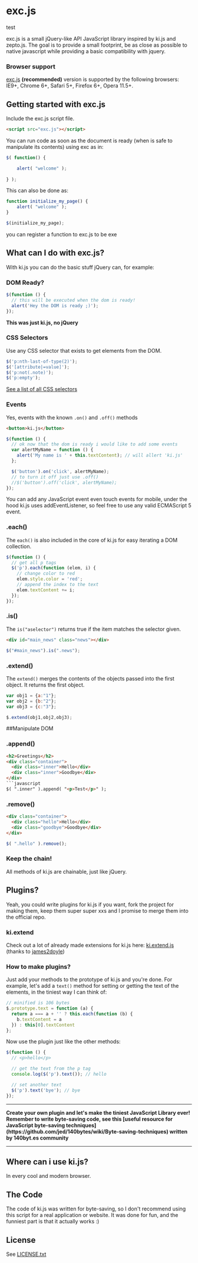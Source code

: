 # exc.js
test

exc.js is a small jQuery-like API JavaScript library inspired by ki.js and zepto.js. The goal is to provide a small footprint, be as close as possible to native javascript while providing a basic compatibility with jquery.

### Browser support

[exc.js](https://github.com/dciccale/ki.js/blob/master/ki.js) **(recommended)** version is supported by the following browsers: IE9+, Chrome 6+, Safari 5+, Firefox 6+, Opera 11.5+.


## Getting started with exc.js

Include the exc.js script file.

```html
<script src="exc.js"></script>
```

You can run code as soon as the document is ready (when is safe to manipulate its contents) using exc as in:
```javascript
$( function() {

    alert( "welcome" );
 
} );
```

This can also be done as:
```javascript
function initialize_my_page() {
    alert( "welcome" );
}

$(initialize_my_page);
```


you can register a function to exc.js to be exe


## What can I do with exc.js?

With ki.js you can do the basic stuff jQuery can, for example:

### DOM Ready?

```javascript
$(function () {
  // this will be executed when the dom is ready!
  alert('Hey the DOM is ready ;)');
});
```
**This was just ki.js, no jQuery**

### CSS Selectors
Use any CSS selector that exists to get elements from the DOM.

```javascript
$('p:nth-last-of-type(2)');
$('[attribute|=value]');
$('p:not(.note)');
$('p:empty');
```

[See a list of all CSS selectors](https://developer.mozilla.org/en-US/docs/Web/Guide/CSS/Getting_Started/Selectors)


### Events
Yes, events with the known `.on()` and `.off()` methods

```html
<button>ki.js</button>
```
```javascript
$(function () {
  // ok now that the dom is ready i would like to add some events
  var alertMyName = function () {
    alert('My name is ' + this.textContent); // will allert 'ki.js'
  };

  $('button').on('click', alertMyName);
  // to turn it off just use .off()
  //$('button').off('click', alertMyName);
});
```
You can add any JavaScript event even touch events for mobile, under the hood ki.js uses addEventListener, so feel free to use any valid ECMAScript 5 event.

### .each()
The `each()` is also included in the core of ki.js for easy iterating a DOM collection.

```javascript
$(function () {
  // get all p tags
  $('p').each(function (elem, i) {
    // change color to red
    elem.style.color = 'red';
    // append the index to the text
    elem.textContent += i;
  });
});
```

### .is()
The `is("aselector")` returns true if the item matches the selector given.
```html
<div id="main_news" class="news"></div>
```
```javascript
$("#main_news").is(".news");
```

### .extend()
The `extend()` merges the contents of the objects passed into the first object. It returns the first object.
```javascript
var obj1 = {a:"1"};
var obj2 = {b:"2"};
var obj3 = {c:"3"};

$.extend(obj1,obj2,obj3);
```

##Manipulate DOM

### .append()
```html
<h2>Greetings</h2>
<div class="container">
  <div class="inner">Hello</div>
  <div class="inner">Goodbye</div>
</div>
```javascript
$( ".inner" ).append( "<p>Test</p>" );
```

### .remove()
```html
<div class="container">
  <div class="hello">Hello</div>
  <div class="goodbye">Goodbye</div>
</div>
```

```javascript
$( ".hello" ).remove();
```

### Keep the chain!
All methods of ki.js are chainable, just like jQuery.

## Plugins?
Yeah, you could write plugins for ki.js if you want, fork the project for making them, keep them super super xxs and I promise to merge them into the official repo.

### ki.extend

Check out a lot of already made extensions for ki.js here: [ki.extend.js](https://github.com/james2doyle/ki.extend.js) (thanks to [james2doyle](https://github.com/james2doyle))

### How to make plugins?
Just add your methods to the prototype of ki.js and you're done.
For example, let's add a `text()` method for setting or getting the text of the elements, in the tiniest way I can think of:

```javascript
// minified is 106 bytes
$.prototype.text = function (a) {
  return a === a + '' ? this.each(function (b) {
    b.textContent = a
  }) : this[0].textContent
};
```

Now use the plugin just like the other methods:
```javascript
$(function () {
  // <p>hello</p>

  // get the text from the p tag
  console.log($('p').text()); // hello

  // set another text
  $('p').text('bye'); // bye
});
```
<hr>
<strong>Create your own plugin and let's make the tiniest JavaScript Library ever!
Remember to write byte-saving code, see this [useful resource for JavaScript byte-saving techniques](https://github.com/jed/140bytes/wiki/Byte-saving-techniques) written by 140byt.es community</strong>
<hr>

## Where can i use ki.js?

In every cool and modern browser.

## The Code
The code of ki.js was written for byte-saving, so I don't recommend using this script for a real application or website.
It was done for fun, and the funniest part is that it actually works :)

## License
See [LICENSE.txt](https://raw.github.com/dciccale/ki.js/master/LICENSE.txt)
